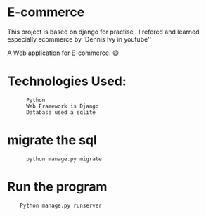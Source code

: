 # E-commerce
This project is based on django for practise . I refered and learned especially ecommerce by 'Dennis Ivy in youtube''

A Web application for E-commerce. 😄
 
# Technologies Used:
          Python
          Web Framework is Django
          Database used a sqlite
          
# migrate the sql
          python manage.py migrate
# Run the program
        Python manage.py runserver
        
